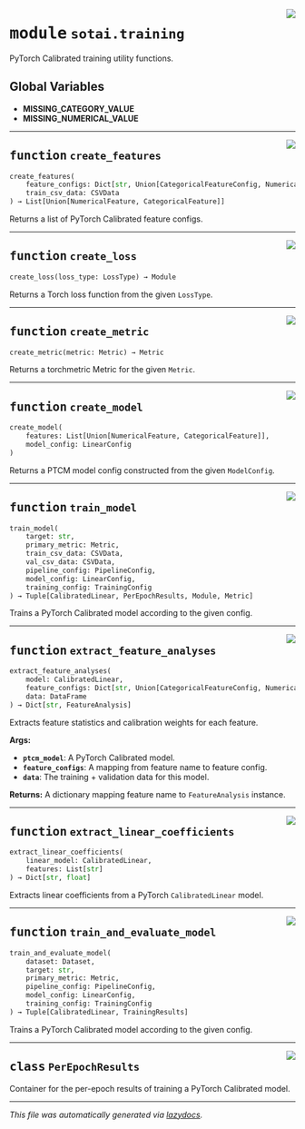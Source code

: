 <!-- markdownlint-disable -->

<a href="https://github.com/SOTAI-Labs/sotai/tree/main/sotai/training.py#L0"><img align="right" style="float:right;" src="https://img.shields.io/badge/-source-cccccc?style=flat-square"></a>

# <kbd>module</kbd> `sotai.training`
PyTorch Calibrated training utility functions. 

**Global Variables**
---------------
- **MISSING_CATEGORY_VALUE**
- **MISSING_NUMERICAL_VALUE**

---

<a href="https://github.com/SOTAI-Labs/sotai/tree/main/sotai/training.py#L37"><img align="right" style="float:right;" src="https://img.shields.io/badge/-source-cccccc?style=flat-square"></a>

## <kbd>function</kbd> `create_features`

```python
create_features(
    feature_configs: Dict[str, Union[CategoricalFeatureConfig, NumericalFeatureConfig]],
    train_csv_data: CSVData
) → List[Union[NumericalFeature, CategoricalFeature]]
```

Returns a list of PyTorch Calibrated feature configs. 


---

<a href="https://github.com/SOTAI-Labs/sotai/tree/main/sotai/training.py#L68"><img align="right" style="float:right;" src="https://img.shields.io/badge/-source-cccccc?style=flat-square"></a>

## <kbd>function</kbd> `create_loss`

```python
create_loss(loss_type: LossType) → Module
```

Returns a Torch loss function from the given `LossType`. 


---

<a href="https://github.com/SOTAI-Labs/sotai/tree/main/sotai/training.py#L84"><img align="right" style="float:right;" src="https://img.shields.io/badge/-source-cccccc?style=flat-square"></a>

## <kbd>function</kbd> `create_metric`

```python
create_metric(metric: Metric) → Metric
```

Returns a torchmetric Metric for the given `Metric`. 


---

<a href="https://github.com/SOTAI-Labs/sotai/tree/main/sotai/training.py#L96"><img align="right" style="float:right;" src="https://img.shields.io/badge/-source-cccccc?style=flat-square"></a>

## <kbd>function</kbd> `create_model`

```python
create_model(
    features: List[Union[NumericalFeature, CategoricalFeature]],
    model_config: LinearConfig
)
```

Returns a PTCM model config constructed from the given `ModelConfig`. 


---

<a href="https://github.com/SOTAI-Labs/sotai/tree/main/sotai/training.py#L112"><img align="right" style="float:right;" src="https://img.shields.io/badge/-source-cccccc?style=flat-square"></a>

## <kbd>function</kbd> `train_model`

```python
train_model(
    target: str,
    primary_metric: Metric,
    train_csv_data: CSVData,
    val_csv_data: CSVData,
    pipeline_config: PipelineConfig,
    model_config: LinearConfig,
    training_config: TrainingConfig
) → Tuple[CalibratedLinear, PerEpochResults, Module, Metric]
```

Trains a PyTorch Calibrated model according to the given config. 


---

<a href="https://github.com/SOTAI-Labs/sotai/tree/main/sotai/training.py#L175"><img align="right" style="float:right;" src="https://img.shields.io/badge/-source-cccccc?style=flat-square"></a>

## <kbd>function</kbd> `extract_feature_analyses`

```python
extract_feature_analyses(
    model: CalibratedLinear,
    feature_configs: Dict[str, Union[CategoricalFeatureConfig, NumericalFeatureConfig]],
    data: DataFrame
) → Dict[str, FeatureAnalysis]
```

Extracts feature statistics and calibration weights for each feature. 



**Args:**
 
 - <b>`ptcm_model`</b>:  A PyTorch Calibrated model. 
 - <b>`feature_configs`</b>:  A mapping from feature name to feature config. 
 - <b>`data`</b>:  The training + validation data for this model. 



**Returns:**
 A dictionary mapping feature name to `FeatureAnalysis` instance. 


---

<a href="https://github.com/SOTAI-Labs/sotai/tree/main/sotai/training.py#L229"><img align="right" style="float:right;" src="https://img.shields.io/badge/-source-cccccc?style=flat-square"></a>

## <kbd>function</kbd> `extract_linear_coefficients`

```python
extract_linear_coefficients(
    linear_model: CalibratedLinear,
    features: List[str]
) → Dict[str, float]
```

Extracts linear coefficients from a PyTorch `CalibratedLinear` model. 


---

<a href="https://github.com/SOTAI-Labs/sotai/tree/main/sotai/training.py#L243"><img align="right" style="float:right;" src="https://img.shields.io/badge/-source-cccccc?style=flat-square"></a>

## <kbd>function</kbd> `train_and_evaluate_model`

```python
train_and_evaluate_model(
    dataset: Dataset,
    target: str,
    primary_metric: Metric,
    pipeline_config: PipelineConfig,
    model_config: LinearConfig,
    training_config: TrainingConfig
) → Tuple[CalibratedLinear, TrainingResults]
```

Trains a PyTorch Calibrated model according to the given config. 


---

<a href="https://github.com/SOTAI-Labs/sotai/tree/main/sotai/training.py#L28"><img align="right" style="float:right;" src="https://img.shields.io/badge/-source-cccccc?style=flat-square"></a>

## <kbd>class</kbd> `PerEpochResults`
Container for the per-epoch results of training a PyTorch Calibrated model. 







---

_This file was automatically generated via [lazydocs](https://github.com/ml-tooling/lazydocs)._
